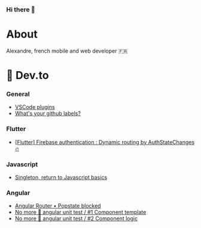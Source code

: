 ### Hi there 👋


# About

Alexandre, french mobile and web developer 🇫🇷

# 📰 Dev.to

### General

* [VSCode plugins](https://dev.to/ruizalexandre/vscode-plugins-2h19)
* [What's your github labels?](https://dev.to/ruizalexandre/what-s-yours-github-labels-5eed)

### Flutter

* [[Flutter] Firebase authentication : Dynamic routing by AuthStateChanges 🔥](https://dev.to/ruizalexandre/flutter-firebase-authentication-dynamic-routing-by-authstatechanges-9k0)

### Javascript

* [Singleton, return to Javascript basics](https://dev.to/ruizalexandre/singleton-return-to-javascript-basics-gp8)

### Angular

* [Angular Router • Popstate blocked](https://dev.to/stack-labs/angular-router-popstate-blocked-3c18)
* [No more 💩 angular unit test / #1 Component template](https://dev.to/stack-labs/no-more-angular-unit-test-1-component-template-2b09)
* [No more 💩 angular unit test / #2 Component logic](https://dev.to/stack-labs/no-more-angular-unit-test-2-component-logic-3cgk)
